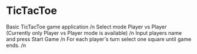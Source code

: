 # TicTacToe
Basic TicTacToe game application /n
Select mode Player vs Player (Currently only Player vs Player mode is available) /n
Input players name and press Start Game /n
For each player's turn select one square until game ends. /n
